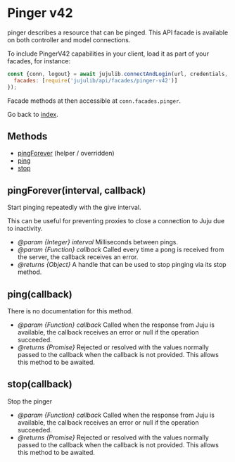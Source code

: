<!---
NOTE: this file has been generated by the doc command in js-libjuju
on Wed 2042/01/01 16:42:47 UTC. Do not manually edit this file.
--->
# Pinger v42

pinger describes a resource that can be pinged.
This API facade is available on both controller and model connections.

To include PingerV42 capabilities in your client, load it as
part of your facades, for instance:
```javascript
const {conn, logout} = await jujulib.connectAndLogin(url, credentials, {
  facades: [require('jujulib/api/facades/pinger-v42')]
});
```
Facade methods at then accessible at `conn.facades.pinger`.

Go back to [index](index.md).

## Methods
- [pingForever](#pingForeverinterval-callback) (helper / overridden)
- [ping](#pingcallback)
- [stop](#stopcallback)

## pingForever(interval, callback)

Start pinging repeatedly with the give interval.

This can be useful for preventing proxies to close a connection to Juju due
to inactivity.

- *@param {Integer} interval* Milliseconds between pings.
- *@param {Function} callback* Called every time a pong is received from the
  server, the callback receives an error.
- *@returns {Object}* A handle that can be used to stop pinging via its stop
  method.

## ping(callback)
There is no documentation for this method.

- *@param {Function} callback* Called when the response from Juju is available,
  the callback receives an error or null if the operation succeeded.
- *@returns {Promise}* Rejected or resolved with the values normally passed to
  the callback when the callback is not provided.
  This allows this method to be awaited.

## stop(callback)
Stop the pinger

- *@param {Function} callback* Called when the response from Juju is available,
  the callback receives an error or null if the operation succeeded.
- *@returns {Promise}* Rejected or resolved with the values normally passed to
  the callback when the callback is not provided.
  This allows this method to be awaited.
